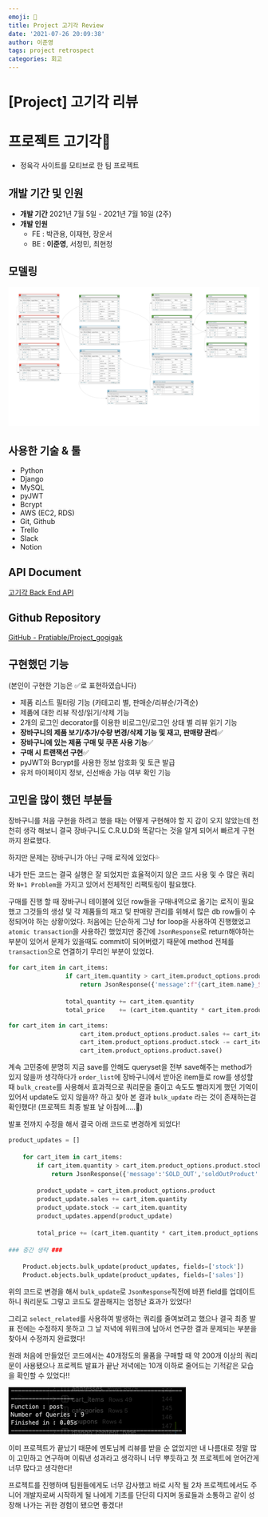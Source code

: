 ```yaml
---
emoji: 🥩
title: Project 고기각 Review
date: '2021-07-26 20:09:38'
author: 이준영
tags: project retrospect
categories: 회고
---
```


# [Project] 고기각 리뷰

# 프로젝트 고기각🍖

- 정육각 사이트를 모티브로 한 팀 프로젝트

## 개발 기간 및 인원

- **개발 기간**
  2021년 7월 5일 - 2021년 7월 16일 (2주)
- **개발 인원**
  - FE : 박관용, 이재현, 장운서
  - BE : **이준영**, 서정민, 최현정

## 모델링

![./erd.png](./erd.png)

## 사용한 기술 & 툴

- Python
- Django
- MySQL
- pyJWT
- Bcrypt
- AWS (EC2, RDS)
- Git, Github
- Trello
- Slack
- Notion

## API Document

[고기각 Back End API](https://www.notion.so/Back-End-API-ce0860b3e0f345f8a02384b0e91248f3)

## Github Repository

[GitHub - Pratiable/Project_gogigak](https://github.com/Pratiable/Project_gogigak)

## 구현했던 기능

(본인이 구현한 기능은 ✅로 표현하였습니다)

- 제품 리스트 필터링 기능 (카테고리 별, 판매순/리뷰순/가격순)
- 제품에 대한 리뷰 작성/읽기/삭제 기능
- 2개의 로그인 decorator를 이용한 비로그인/로그인 상태 별 리뷰 읽기 기능
- **장바구니의 제품 보기/추가/수량 변경/삭제 기능 및 재고, 판매량 관리**✅
- **장바구니에 있는 제품 구매 및 쿠폰 사용 기능**✅
- **구매 시 트랜잭션 구현**✅
- pyJWT와 Bcrypt를 사용한 정보 암호화 및 토큰 발급
- 유저 마이페이지 정보, 신선배송 가능 여부 확인 기능

## 고민을 많이 했던 부분들

장바구니를 처음 구현을 하려고 했을 때는 어떻게 구현해야 할 지 감이 오지 않았는데 천천히 생각 해보니 결국 장바구니도 C.R.U.D와 똑같다는 것을 알게 되어서 빠르게 구현까지 완료했다.

하지만 문제는 장바구니가 아닌 구매 로직에 있었다💦

내가 만든 코드는 결국 실행은 잘 되었지만 효율적이지 않은 코드 사용 및 수 많은 쿼리와 `N+1 Problem`을 가지고 있어서 전체적인 리팩토링이 필요했다.

구매를 진행 할 때 장바구니 테이블에 있던 row들을 구매내역으로 옮기는 로직이 필요했고 그것들의 생성 및 각 제품들의 재고 및 판매량 관리를 위해서 많은 db row들이 수정되어야 하는 상황이었다.
처음에는 단순하게 그냥 for loop을 사용하여 진행했었고 `atomic transaction`을 사용하긴 했었지만 중간에 `JsonResponse`로 return해야하는 부분이 있어서 문제가 있을때도 commit이 되어버렸기 때문에 method 전체를 `transaction`으로 연결하기 무리인 부분이 있었다.

```python
for cart_item in cart_items:
                if cart_item.quantity > cart_item.product_options.product.stock:
                    return JsonResponse({'message':f"{cart_item.name}_SOLD_OUT"}, status=400)
                
                total_quantity += cart_item.quantity
                total_price    += (cart_item.quantity * cart_item.product_options.product.price)
```

```python
for cart_item in cart_items:
                    cart_item.product_options.product.sales += cart_item.quantity
                    cart_item.product_options.product.stock -= cart_item.quantity
                    cart_item.product_options.product.save()
```

계속 고민중에 분명히 지금 save를 안해도 queryset을 전부 save해주는 method가 있지 않을까 생각하다가 `order_list`에 장바구니에서 받아온 item들로 row를 생성할 때 `bulk_create`를 사용해서 효과적으로 쿼리문을 줄이고 속도도 빨라지게 했던 기억이 있어서 update도 있지 않을까? 하고 찾아 본 결과 
`bulk_update` 라는 것이 존재하는걸 확인했다! (프로젝트 최종 발표 날 아침에.....🤣)

발표 전까지 수정을 해서 결국 아래 코드로 변경하게 되었다!

```python
product_updates = []

    for cart_item in cart_items:
        if cart_item.quantity > cart_item.product_options.product.stock:
            return JsonResponse({'message':'SOLD_OUT','soldOutProduct':cart_item.product_options.product.name}, status=400)

        product_update = cart_item.product_options.product
        product_update.sales += cart_item.quantity
        product_update.stock -= cart_item.quantity
        product_updates.append(product_update)
 
        total_price += (cart_item.quantity * cart_item.product_options.product.price)

### 중간 생략 ###

    Product.objects.bulk_update(product_updates, fields=['stock'])
    Product.objects.bulk_update(product_updates, fields=['sales'])
```

위의 코드로 변경을 해서 `bulk_update`로 `JsonResponse`직전에 바뀐 field를 업데이트 하니 쿼리문도 그렇고 코드도 깔끔해지는 엄청난 효과가 있었다!

그리고 `select_related`를 사용하여 발생하는 쿼리를 줄여보려고 했으나 결국 최종 발표 전에는 수정하지 못하고 그 날 저녁에 위워크에 남아서 연구한 결과 문제되는 부분을 찾아서 수정까지 완료했다!

원래 처음에 만들었던 코드에서는 40개정도의 물품을 구매할 때 약 200개 이상의 쿼리문이 사용됐으나 프로젝트 발표가 끝난 저녁에는 10개 이하로 줄어드는 기적같은 모습을 확인할 수 있었다!!

![./query.png](./query.png)

이미 프로젝트가 끝났기 때문에 멘토님께 리뷰를 받을 순 없었지만 내 나름대로 정말 많이 고민하고 연구하며 이뤄낸 성과라고 생각하니 너무 뿌듯하고 첫 프로젝트에 얻어간게 너무 많다고 생각한다!

프로젝트를 진행하며 팀원들에게도 너무 감사했고 바로 시작 될 2차 프로젝트에서도 주니어 개발자로써 시작하게 될 나에게 기초를 단단히 다지며 동료들과 소통하고 같이 성장해 나가는 귀한 경험이 됐으면 좋겠다!

```toc
```